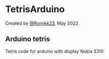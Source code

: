 # TetrisArduino

Created by [@Romikk23](t.me/Romiikk), May 2022.
## Arduino tetris ##

Tetris code for arduino with display Nokia 3310
